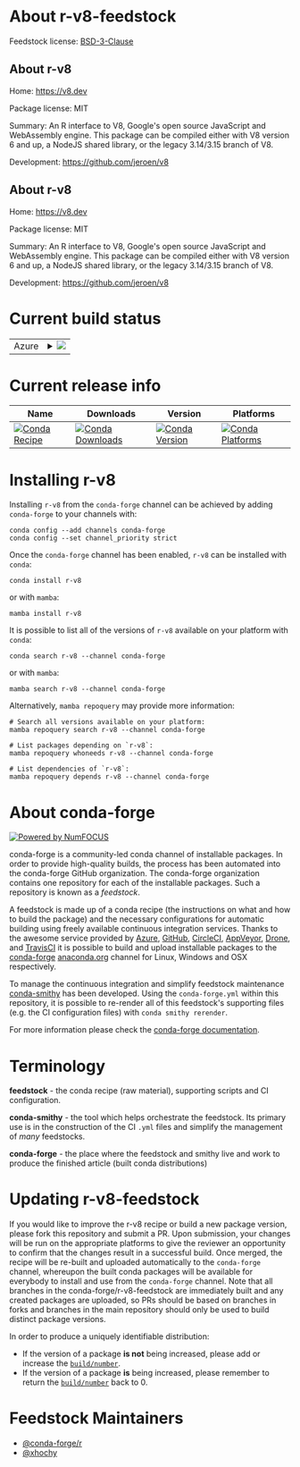 About r-v8-feedstock
====================

Feedstock license: [BSD-3-Clause](https://github.com/conda-forge/r-v8-feedstock/blob/main/LICENSE.txt)


About r-v8
----------

Home: https://v8.dev

Package license: MIT

Summary: An R interface to V8, Google's open source JavaScript and WebAssembly engine. This package can be compiled either with V8 version 6 and up, a NodeJS shared library, or the legacy 3.14/3.15 branch of V8.

Development: https://github.com/jeroen/v8

About r-v8
----------

Home: https://v8.dev

Package license: MIT

Summary: An R interface to V8, Google's open source JavaScript and WebAssembly engine. This package can be compiled either with V8 version 6 and up, a NodeJS shared library, or the legacy 3.14/3.15 branch of V8.

Development: https://github.com/jeroen/v8

Current build status
====================


<table>
    
  <tr>
    <td>Azure</td>
    <td>
      <details>
        <summary>
          <a href="https://dev.azure.com/conda-forge/feedstock-builds/_build/latest?definitionId=7223&branchName=main">
            <img src="https://dev.azure.com/conda-forge/feedstock-builds/_apis/build/status/r-v8-feedstock?branchName=main">
          </a>
        </summary>
        <table>
          <thead><tr><th>Variant</th><th>Status</th></tr></thead>
          <tbody><tr>
              <td>linux_64_r_base4.3</td>
              <td>
                <a href="https://dev.azure.com/conda-forge/feedstock-builds/_build/latest?definitionId=7223&branchName=main">
                  <img src="https://dev.azure.com/conda-forge/feedstock-builds/_apis/build/status/r-v8-feedstock?branchName=main&jobName=linux&configuration=linux%20linux_64_r_base4.3" alt="variant">
                </a>
              </td>
            </tr><tr>
              <td>linux_64_r_base4.4</td>
              <td>
                <a href="https://dev.azure.com/conda-forge/feedstock-builds/_build/latest?definitionId=7223&branchName=main">
                  <img src="https://dev.azure.com/conda-forge/feedstock-builds/_apis/build/status/r-v8-feedstock?branchName=main&jobName=linux&configuration=linux%20linux_64_r_base4.4" alt="variant">
                </a>
              </td>
            </tr><tr>
              <td>linux_aarch64_r_base4.3</td>
              <td>
                <a href="https://dev.azure.com/conda-forge/feedstock-builds/_build/latest?definitionId=7223&branchName=main">
                  <img src="https://dev.azure.com/conda-forge/feedstock-builds/_apis/build/status/r-v8-feedstock?branchName=main&jobName=linux&configuration=linux%20linux_aarch64_r_base4.3" alt="variant">
                </a>
              </td>
            </tr><tr>
              <td>linux_aarch64_r_base4.4</td>
              <td>
                <a href="https://dev.azure.com/conda-forge/feedstock-builds/_build/latest?definitionId=7223&branchName=main">
                  <img src="https://dev.azure.com/conda-forge/feedstock-builds/_apis/build/status/r-v8-feedstock?branchName=main&jobName=linux&configuration=linux%20linux_aarch64_r_base4.4" alt="variant">
                </a>
              </td>
            </tr><tr>
              <td>linux_ppc64le_r_base4.3</td>
              <td>
                <a href="https://dev.azure.com/conda-forge/feedstock-builds/_build/latest?definitionId=7223&branchName=main">
                  <img src="https://dev.azure.com/conda-forge/feedstock-builds/_apis/build/status/r-v8-feedstock?branchName=main&jobName=linux&configuration=linux%20linux_ppc64le_r_base4.3" alt="variant">
                </a>
              </td>
            </tr><tr>
              <td>linux_ppc64le_r_base4.4</td>
              <td>
                <a href="https://dev.azure.com/conda-forge/feedstock-builds/_build/latest?definitionId=7223&branchName=main">
                  <img src="https://dev.azure.com/conda-forge/feedstock-builds/_apis/build/status/r-v8-feedstock?branchName=main&jobName=linux&configuration=linux%20linux_ppc64le_r_base4.4" alt="variant">
                </a>
              </td>
            </tr><tr>
              <td>osx_64_r_base4.3</td>
              <td>
                <a href="https://dev.azure.com/conda-forge/feedstock-builds/_build/latest?definitionId=7223&branchName=main">
                  <img src="https://dev.azure.com/conda-forge/feedstock-builds/_apis/build/status/r-v8-feedstock?branchName=main&jobName=osx&configuration=osx%20osx_64_r_base4.3" alt="variant">
                </a>
              </td>
            </tr><tr>
              <td>osx_64_r_base4.4</td>
              <td>
                <a href="https://dev.azure.com/conda-forge/feedstock-builds/_build/latest?definitionId=7223&branchName=main">
                  <img src="https://dev.azure.com/conda-forge/feedstock-builds/_apis/build/status/r-v8-feedstock?branchName=main&jobName=osx&configuration=osx%20osx_64_r_base4.4" alt="variant">
                </a>
              </td>
            </tr><tr>
              <td>osx_arm64_r_base4.3</td>
              <td>
                <a href="https://dev.azure.com/conda-forge/feedstock-builds/_build/latest?definitionId=7223&branchName=main">
                  <img src="https://dev.azure.com/conda-forge/feedstock-builds/_apis/build/status/r-v8-feedstock?branchName=main&jobName=osx&configuration=osx%20osx_arm64_r_base4.3" alt="variant">
                </a>
              </td>
            </tr><tr>
              <td>osx_arm64_r_base4.4</td>
              <td>
                <a href="https://dev.azure.com/conda-forge/feedstock-builds/_build/latest?definitionId=7223&branchName=main">
                  <img src="https://dev.azure.com/conda-forge/feedstock-builds/_apis/build/status/r-v8-feedstock?branchName=main&jobName=osx&configuration=osx%20osx_arm64_r_base4.4" alt="variant">
                </a>
              </td>
            </tr><tr>
              <td>win_64_r_base4.3</td>
              <td>
                <a href="https://dev.azure.com/conda-forge/feedstock-builds/_build/latest?definitionId=7223&branchName=main">
                  <img src="https://dev.azure.com/conda-forge/feedstock-builds/_apis/build/status/r-v8-feedstock?branchName=main&jobName=win&configuration=win%20win_64_r_base4.3" alt="variant">
                </a>
              </td>
            </tr><tr>
              <td>win_64_r_base4.4</td>
              <td>
                <a href="https://dev.azure.com/conda-forge/feedstock-builds/_build/latest?definitionId=7223&branchName=main">
                  <img src="https://dev.azure.com/conda-forge/feedstock-builds/_apis/build/status/r-v8-feedstock?branchName=main&jobName=win&configuration=win%20win_64_r_base4.4" alt="variant">
                </a>
              </td>
            </tr>
          </tbody>
        </table>
      </details>
    </td>
  </tr>
</table>

Current release info
====================

| Name | Downloads | Version | Platforms |
| --- | --- | --- | --- |
| [![Conda Recipe](https://img.shields.io/badge/recipe-r--v8-green.svg)](https://anaconda.org/conda-forge/r-v8) | [![Conda Downloads](https://img.shields.io/conda/dn/conda-forge/r-v8.svg)](https://anaconda.org/conda-forge/r-v8) | [![Conda Version](https://img.shields.io/conda/vn/conda-forge/r-v8.svg)](https://anaconda.org/conda-forge/r-v8) | [![Conda Platforms](https://img.shields.io/conda/pn/conda-forge/r-v8.svg)](https://anaconda.org/conda-forge/r-v8) |

Installing r-v8
===============

Installing `r-v8` from the `conda-forge` channel can be achieved by adding `conda-forge` to your channels with:

```
conda config --add channels conda-forge
conda config --set channel_priority strict
```

Once the `conda-forge` channel has been enabled, `r-v8` can be installed with `conda`:

```
conda install r-v8
```

or with `mamba`:

```
mamba install r-v8
```

It is possible to list all of the versions of `r-v8` available on your platform with `conda`:

```
conda search r-v8 --channel conda-forge
```

or with `mamba`:

```
mamba search r-v8 --channel conda-forge
```

Alternatively, `mamba repoquery` may provide more information:

```
# Search all versions available on your platform:
mamba repoquery search r-v8 --channel conda-forge

# List packages depending on `r-v8`:
mamba repoquery whoneeds r-v8 --channel conda-forge

# List dependencies of `r-v8`:
mamba repoquery depends r-v8 --channel conda-forge
```


About conda-forge
=================

[![Powered by
NumFOCUS](https://img.shields.io/badge/powered%20by-NumFOCUS-orange.svg?style=flat&colorA=E1523D&colorB=007D8A)](https://numfocus.org)

conda-forge is a community-led conda channel of installable packages.
In order to provide high-quality builds, the process has been automated into the
conda-forge GitHub organization. The conda-forge organization contains one repository
for each of the installable packages. Such a repository is known as a *feedstock*.

A feedstock is made up of a conda recipe (the instructions on what and how to build
the package) and the necessary configurations for automatic building using freely
available continuous integration services. Thanks to the awesome service provided by
[Azure](https://azure.microsoft.com/en-us/services/devops/), [GitHub](https://github.com/),
[CircleCI](https://circleci.com/), [AppVeyor](https://www.appveyor.com/),
[Drone](https://cloud.drone.io/welcome), and [TravisCI](https://travis-ci.com/)
it is possible to build and upload installable packages to the
[conda-forge](https://anaconda.org/conda-forge) [anaconda.org](https://anaconda.org/)
channel for Linux, Windows and OSX respectively.

To manage the continuous integration and simplify feedstock maintenance
[conda-smithy](https://github.com/conda-forge/conda-smithy) has been developed.
Using the ``conda-forge.yml`` within this repository, it is possible to re-render all of
this feedstock's supporting files (e.g. the CI configuration files) with ``conda smithy rerender``.

For more information please check the [conda-forge documentation](https://conda-forge.org/docs/).

Terminology
===========

**feedstock** - the conda recipe (raw material), supporting scripts and CI configuration.

**conda-smithy** - the tool which helps orchestrate the feedstock.
                   Its primary use is in the construction of the CI ``.yml`` files
                   and simplify the management of *many* feedstocks.

**conda-forge** - the place where the feedstock and smithy live and work to
                  produce the finished article (built conda distributions)


Updating r-v8-feedstock
=======================

If you would like to improve the r-v8 recipe or build a new
package version, please fork this repository and submit a PR. Upon submission,
your changes will be run on the appropriate platforms to give the reviewer an
opportunity to confirm that the changes result in a successful build. Once
merged, the recipe will be re-built and uploaded automatically to the
`conda-forge` channel, whereupon the built conda packages will be available for
everybody to install and use from the `conda-forge` channel.
Note that all branches in the conda-forge/r-v8-feedstock are
immediately built and any created packages are uploaded, so PRs should be based
on branches in forks and branches in the main repository should only be used to
build distinct package versions.

In order to produce a uniquely identifiable distribution:
 * If the version of a package **is not** being increased, please add or increase
   the [``build/number``](https://docs.conda.io/projects/conda-build/en/latest/resources/define-metadata.html#build-number-and-string).
 * If the version of a package **is** being increased, please remember to return
   the [``build/number``](https://docs.conda.io/projects/conda-build/en/latest/resources/define-metadata.html#build-number-and-string)
   back to 0.

Feedstock Maintainers
=====================

* [@conda-forge/r](https://github.com/orgs/conda-forge/teams/r/)
* [@xhochy](https://github.com/xhochy/)

